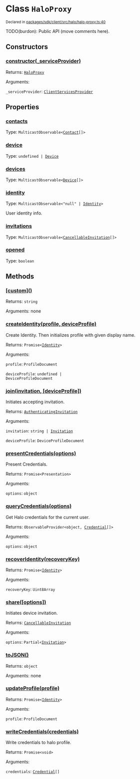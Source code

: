 # Class `HaloProxy`
<sub>Declared in [packages/sdk/client/src/halo/halo-proxy.ts:40](https://github.com/dxos/dxos/blob/235256b25/packages/sdk/client/src/halo/halo-proxy.ts#L40)</sub>


TODO(burdon): Public API (move comments here).

## Constructors
### [constructor(_serviceProvider)](https://github.com/dxos/dxos/blob/235256b25/packages/sdk/client/src/halo/halo-proxy.ts#L53)




Returns: <code>[HaloProxy](/api/@dxos/client/classes/HaloProxy)</code>

Arguments: 

`_serviceProvider`: <code>[ClientServicesProvider](/api/@dxos/client/interfaces/ClientServicesProvider)</code>



## Properties
### [contacts](https://github.com/dxos/dxos/blob/235256b25/packages/sdk/client/src/halo/halo-proxy.ts#L88)
Type: <code>MulticastObservable&lt;[Contact](/api/@dxos/client/interfaces/Contact)[]&gt;</code>



### [device](https://github.com/dxos/dxos/blob/235256b25/packages/sdk/client/src/halo/halo-proxy.ts#L84)
Type: <code>undefined | [Device](/api/@dxos/client/interfaces/Device)</code>



### [devices](https://github.com/dxos/dxos/blob/235256b25/packages/sdk/client/src/halo/halo-proxy.ts#L80)
Type: <code>MulticastObservable&lt;[Device](/api/@dxos/client/interfaces/Device)[]&gt;</code>



### [identity](https://github.com/dxos/dxos/blob/235256b25/packages/sdk/client/src/halo/halo-proxy.ts#L76)
Type: <code>MulticastObservable&lt;"null" | [Identity](/api/@dxos/client/interfaces/Identity)&gt;</code>

User identity info.

### [invitations](https://github.com/dxos/dxos/blob/235256b25/packages/sdk/client/src/halo/halo-proxy.ts#L92)
Type: <code>MulticastObservable&lt;[CancellableInvitation](/api/@dxos/client/classes/CancellableInvitationObservable)[]&gt;</code>



### [opened](https://github.com/dxos/dxos/blob/235256b25/packages/sdk/client/src/halo/halo-proxy.ts#L99)
Type: <code>boolean</code>




## Methods
### [\[custom\]()](https://github.com/dxos/dxos/blob/235256b25/packages/sdk/client/src/halo/halo-proxy.ts#L61)




Returns: <code>string</code>

Arguments: none




### [createIdentity(profile, deviceProfile)](https://github.com/dxos/dxos/blob/235256b25/packages/sdk/client/src/halo/halo-proxy.ts#L190)


Create Identity.
Then initializes profile with given display name.

Returns: <code>Promise&lt;[Identity](/api/@dxos/client/interfaces/Identity)&gt;</code>

Arguments: 

`profile`: <code>ProfileDocument</code>

`deviceProfile`: <code>undefined | DeviceProfileDocument</code>


### [join(invitation, \[deviceProfile\])](https://github.com/dxos/dxos/blob/235256b25/packages/sdk/client/src/halo/halo-proxy.ts#L290)


Initiates accepting invitation.

Returns: <code>[AuthenticatingInvitation](/api/@dxos/client/classes/AuthenticatingInvitationObservable)</code>

Arguments: 

`invitation`: <code>string | [Invitation](/api/@dxos/client/interfaces/Invitation)</code>

`deviceProfile`: <code>DeviceProfileDocument</code>


### [presentCredentials(options)](https://github.com/dxos/dxos/blob/235256b25/packages/sdk/client/src/halo/halo-proxy.ts#L323)


Present Credentials.

Returns: <code>Promise&lt;Presentation&gt;</code>

Arguments: 

`options`: <code>object</code>


### [queryCredentials(options)](https://github.com/dxos/dxos/blob/235256b25/packages/sdk/client/src/halo/halo-proxy.ts#L225)


Get Halo credentials for the current user.

Returns: <code>ObservableProvider&lt;object, [Credential](/api/@dxos/client/interfaces/Credential)[]&gt;</code>

Arguments: 

`options`: <code>object</code>


### [recoverIdentity(recoveryKey)](https://github.com/dxos/dxos/blob/235256b25/packages/sdk/client/src/halo/halo-proxy.ts#L207)




Returns: <code>Promise&lt;[Identity](/api/@dxos/client/interfaces/Identity)&gt;</code>

Arguments: 

`recoveryKey`: <code>Uint8Array</code>


### [share(\[options\])](https://github.com/dxos/dxos/blob/235256b25/packages/sdk/client/src/halo/halo-proxy.ts#L275)


Initiates device invitation.

Returns: <code>[CancellableInvitation](/api/@dxos/client/classes/CancellableInvitationObservable)</code>

Arguments: 

`options`: <code>Partial&lt;[Invitation](/api/@dxos/client/interfaces/Invitation)&gt;</code>


### [toJSON()](https://github.com/dxos/dxos/blob/235256b25/packages/sdk/client/src/halo/halo-proxy.ts#L66)




Returns: <code>object</code>

Arguments: none




### [updateProfile(profile)](https://github.com/dxos/dxos/blob/235256b25/packages/sdk/client/src/halo/halo-proxy.ts#L214)




Returns: <code>Promise&lt;[Identity](/api/@dxos/client/interfaces/Identity)&gt;</code>

Arguments: 

`profile`: <code>ProfileDocument</code>


### [writeCredentials(credentials)](https://github.com/dxos/dxos/blob/235256b25/packages/sdk/client/src/halo/halo-proxy.ts#L305)


Write credentials to halo profile.

Returns: <code>Promise&lt;void&gt;</code>

Arguments: 

`credentials`: <code>[Credential](/api/@dxos/client/interfaces/Credential)[]</code>


